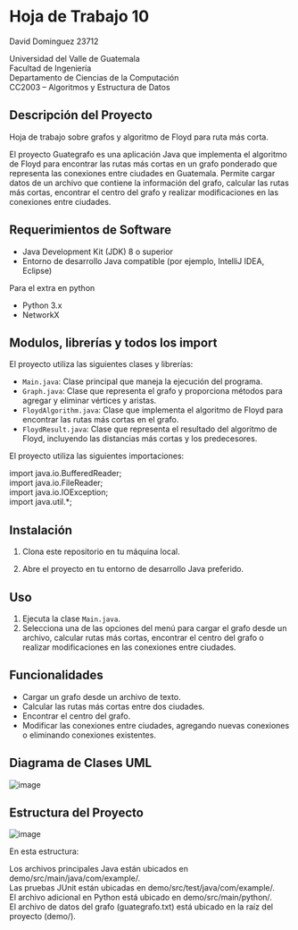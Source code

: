 # Hoja de Trabajo 10
David Dominguez 23712  

Universidad del Valle de Guatemala  
Facultad de Ingeniería  
Departamento de Ciencias de la Computación  
CC2003 – Algoritmos y Estructura de Datos  

## Descripción del Proyecto
Hoja de trabajo sobre grafos y algoritmo de Floyd para ruta más corta.  

El proyecto Guategrafo es una aplicación Java que implementa el algoritmo de Floyd para encontrar las rutas más cortas en un grafo ponderado que representa las conexiones entre ciudades en Guatemala. Permite cargar datos de un archivo que contiene la información del grafo, calcular las rutas más cortas, encontrar el centro del grafo y realizar modificaciones en las conexiones entre ciudades.

## Requerimientos de Software

- Java Development Kit (JDK) 8 o superior
- Entorno de desarrollo Java compatible (por ejemplo, IntelliJ IDEA, Eclipse)

Para el extra en python
- Python 3.x  
- NetworkX  

## Modulos, librerías y todos los import

El proyecto utiliza las siguientes clases y librerías:

- `Main.java`: Clase principal que maneja la ejecución del programa.
- `Graph.java`: Clase que representa el grafo y proporciona métodos para agregar y eliminar vértices y aristas.
- `FloydAlgorithm.java`: Clase que implementa el algoritmo de Floyd para encontrar las rutas más cortas en el grafo.
- `FloydResult.java`: Clase que representa el resultado del algoritmo de Floyd, incluyendo las distancias más cortas y los predecesores.

El proyecto utiliza las siguientes importaciones:

import java.io.BufferedReader;  
import java.io.FileReader;  
import java.io.IOException;  
import java.util.*;  


## Instalación

1. Clona este repositorio en tu máquina local.
   
3. Abre el proyecto en tu entorno de desarrollo Java preferido.

## Uso

1. Ejecuta la clase `Main.java`.
2. Selecciona una de las opciones del menú para cargar el grafo desde un archivo, calcular rutas más cortas, encontrar el centro del grafo o realizar modificaciones en las conexiones entre ciudades.

## Funcionalidades

- Cargar un grafo desde un archivo de texto.
- Calcular las rutas más cortas entre dos ciudades.
- Encontrar el centro del grafo.
- Modificar las conexiones entre ciudades, agregando nuevas conexiones o eliminando conexiones existentes.

## Diagrama de Clases UML
![image](https://github.com/DavidDominguez-11/HDT10_Floyd/assets/84152698/c8c291b1-c198-4a98-b7e6-1502c53b4db1)


## Estructura del Proyecto
  
![image](https://github.com/DavidDominguez-11/HDT10_Floyd/assets/84152698/784ed61a-55f1-467b-b72f-99ceea5d489f)
  
En esta estructura:  

Los archivos principales Java están ubicados en demo/src/main/java/com/example/.  
Las pruebas JUnit están ubicadas en demo/src/test/java/com/example/.  
El archivo adicional en Python está ubicado en demo/src/main/python/.  
El archivo de datos del grafo (guategrafo.txt) está ubicado en la raíz del proyecto (demo/).  

